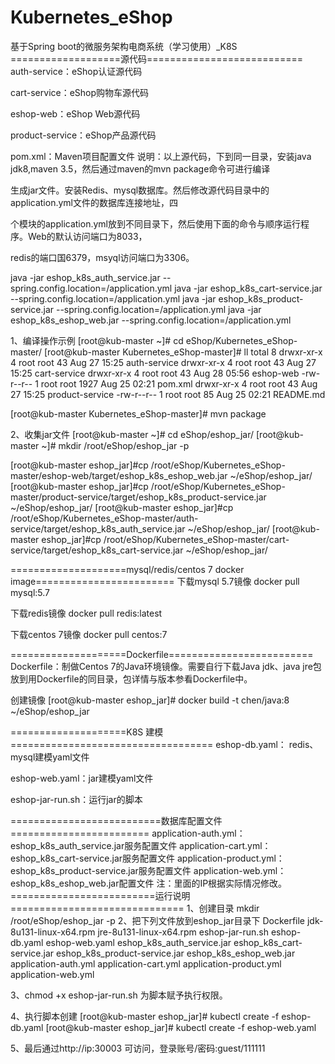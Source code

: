 # Kubernetes_eShop
基于Spring boot的微服务架构电商系统（学习使用）_K8S
===================源代码===========================
auth-service：eShop认证源代码

cart-service：eShop购物车源代码

eshop-web：eShop Web源代码

product-service：eShop产品源代码

pom.xml：Maven项目配置文件
  说明：以上源代码，下到同一目录，安装java jdk8,maven 3.5，然后通过maven的mvn package命令可进行编译
  
生成jar文件。安装Redis、mysql数据库。然后修改源代码目录中的application.yml文件的数据库连接地址，四

个模块的application.yml放到不同目录下，然后使用下面的命令与顺序运行程序。Web的默认访问端口为8033，

redis的端口国6379，msyql访问端口为3306。

java -jar eshop_k8s_auth_service.jar --spring.config.location=<path>/application.yml
java -jar eshop_k8s_cart-service.jar --spring.config.location=<path>/application.yml
java -jar eshop_k8s_product-service.jar --spring.config.location=<path>/application.yml
java -jar eshop_k8s_eshop_web.jar  --spring.config.location=<path>/application.yml

1、编译操作示例
[root@kub-master ~]# cd eShop/Kubernetes_eShop-master/
[root@kub-master Kubernetes_eShop-master]# ll
total 8
drwxr-xr-x 4 root root   43 Aug 27 15:25 auth-service
drwxr-xr-x 4 root root   43 Aug 27 15:25 cart-service
drwxr-xr-x 4 root root   43 Aug 28 05:56 eshop-web
-rw-r--r-- 1 root root 1927 Aug 25 02:21 pom.xml
drwxr-xr-x 4 root root   43 Aug 27 15:25 product-service
-rw-r--r-- 1 root root   85 Aug 25 02:21 README.md

[root@kub-master Kubernetes_eShop-master]# mvn package

2、收集jar文件
[root@kub-master ~]# cd eShop/eshop_jar/
[root@kub-master ~]# mkdir /root/eShop/eshop_jar -p

[root@kub-master eshop_jar]#cp /root/eShop/Kubernetes_eShop-master/eshop-web/target/eshop_k8s_eshop_web.jar  ~/eShop/eshop_jar/
[root@kub-master eshop_jar]#cp /root/eShop/Kubernetes_eShop-master/product-service/target/eshop_k8s_product-service.jar  ~/eShop/eshop_jar/
[root@kub-master eshop_jar]#cp /root/eShop/Kubernetes_eShop-master/auth-service/target/eshop_k8s_auth_service.jar  ~/eShop/eshop_jar/
[root@kub-master eshop_jar]#cp /root/eShop/Kubernetes_eShop-master/cart-service/target/eshop_k8s_cart-service.jar  ~/eShop/eshop_jar/


====================mysql/redis/centos 7 docker image========================
下载mysql 5.7镜像
docker pull mysql:5.7

下载redis镜像
docker pull redis:latest

下载centos 7镜像
docker pull centos:7

  
====================Dockerfile=========================
Dockerfile：制做Centos 7的Java环境镜像。需要自行下载Java jdk、java jre包放到用Dockerfile的同目录，包详情与版本参看Dockerfile中。

创建镜像
[root@kub-master eshop_jar]# docker build -t chen/java:8 ~/eShop/eshop_jar

====================K8S 建模===================================
eshop-db.yaml： redis、mysql建模yaml文件

eshop-web.yaml：jar建模yaml文件

eshop-jar-run.sh：运行jar的脚本

==========================数据库配置文件========================
application-auth.yml：eshop_k8s_auth_service.jar服务配置文件
application-cart.yml：eshop_k8s_cart-service.jar服务配置文件
application-product.yml：eshop_k8s_product-service.jar服务配置文件
application-web.yml：eshop_k8s_eshop_web.jar配置文件
注：里面的IP根据实际情况修改。
=========================运行说明==============================
1、创建目录  mkdir /root/eShop/eshop_jar -p 
2、把下列文件放到eshop_jar目录下
Dockerfile
jdk-8u131-linux-x64.rpm
jre-8u131-linux-x64.rpm
eshop-jar-run.sh
eshop-db.yaml
eshop-web.yaml 
eshop_k8s_auth_service.jar
eshop_k8s_cart-service.jar
eshop_k8s_product-service.jar
eshop_k8s_eshop_web.jar
application-auth.yml
application-cart.yml
application-product.yml
application-web.yml

3、chmod +x eshop-jar-run.sh 为脚本赋予执行权限。

4、执行脚本创建
[root@kub-master eshop_jar]# kubectl create -f eshop-db.yaml
[root@kub-master eshop_jar]# kubectl create -f eshop-web.yaml 

5、最后通过http://ip:30003 可访问，登录账号/密码:guest/111111


